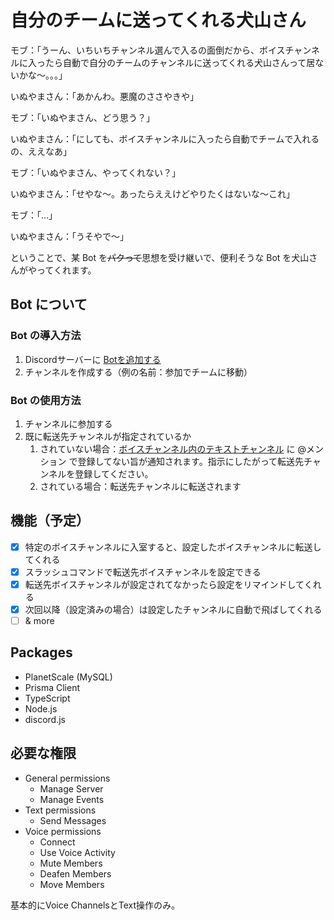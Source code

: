 # 自分のチームに送ってくれる犬山さん

モブ：「うーん、いちいちチャンネル選んで入るの面倒だから、ボイスチャンネルに入ったら自動で自分のチームのチャンネルに送ってくれる犬山さんって居ないかな〜。。。」

いぬやまさん：「あかんわ。悪魔のささやきや」

モブ：「いぬやまさん、どう思う？」

いぬやまさん：「にしても、ボイスチャンネルに入ったら自動でチームで入れるの、ええなあ」

モブ：「いぬやまさん、やってくれない？」

いぬやまさん：「せやな〜。あったらええけどやりたくはないな〜これ」

モブ：「…」

いぬやまさん：「うそやで〜」

ということで、某 Bot を~~パクって~~思想を受け継いで、便利そうな Bot を犬山さんがやってくれます。

## Bot について
### Bot の導入方法

1. Discordサーバーに [Botを追加する](https://discord.com/oauth2/authorize?client_id=クライアントはまだ非公開♡&scope=bot&permissions=8653899808&scope=bot%20applications.commands)
2. チャンネルを作成する（例の名前：参加でチームに移動）

### Bot の使用方法

1. チャンネルに参加する
2. 既に転送先チャンネルが指定されているか
   1. されていない場合：[ボイスチャンネル内のテキストチャンネル](https://support.discord.com/hc/ja/articles/4412085582359-%E3%83%86%E3%82%AD%E3%82%B9%E3%83%88%E3%83%81%E3%83%A3%E3%83%B3%E3%83%8D%E3%83%AB%E3%81%A8%E3%83%9C%E3%82%A4%E3%82%B9%E3%83%81%E3%83%A3%E3%83%B3%E3%83%8D%E3%83%AB%E5%86%85%E3%81%AE%E3%83%86%E3%82%AD%E3%82%B9%E3%83%88%E3%83%81%E3%83%A3%E3%83%B3%E3%83%8D%E3%83%AB) に @メンション で登録してない旨が通知されます。指示にしたがって転送先チャンネルを登録してください。
   2. されている場合：転送先チャンネルに転送されます


## 機能（予定）

- [x] 特定のボイスチャンネルに入室すると、設定したボイスチャンネルに転送してくれる
- [x] スラッシュコマンドで転送先ボイスチャンネルを設定できる
- [x] 転送先ボイスチャンネルが設定されてなかったら設定をリマインドしてくれる
- [x] 次回以降（設定済みの場合）は設定したチャンネルに自動で飛ばしてくれる
- [ ] & more

## Packages

- PlanetScale (MySQL)
- Prisma Client
- TypeScript
- Node.js
- discord.js

## 必要な権限

- General permissions
  - Manage Server
  - Manage Events
- Text permissions
  - Send Messages
- Voice permissions
  - Connect
  - Use Voice Activity
  - Mute Members
  - Deafen Members
  - Move Members

基本的にVoice ChannelsとText操作のみ。

